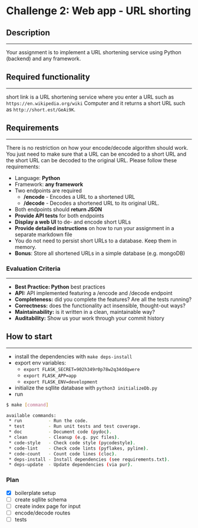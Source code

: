 # Challenge 2: Web app - URL shorting

## Description

---

Your assignment is to implement a URL shortening service using Python (backend) and any framework.

## Required functionality

---

short link is a URL shortening service where you enter a URL such as `https://en.wikipedia.org/wiki` Computer and it returns a short URL such as `http://short.est/GeAi9K`.

## Requirements

---

There is no restriction on how your encode/decode algorithm should work. You just need to make sure that a URL can be encoded to a short URL and the short URL can be decoded to the original URL. Please follow these requirements:

- Language: **Python**
- Framework: **any framework**
- Two endpoints are required
  - **/encode** - Encodes a URL to a shortened URL
  - **/decode** - Decodes a shortened URL to its original URL.
- Both endpoints should **return JSON**
- **Provide API tests** for both endpoints
- **Display a web UI** to de- and encode short URLs
- **Provide detailed instructions** on how to run your assignment in a separate markdown file
- You do not need to persist short URLs to a database. Keep them in memory.
- **Bonus**: Store all shortened URLs in a simple database (e.g. mongoDB)

### Evaluation Criteria

---

- **Best Practice: Python** best practices
- **API:** API implemented featuring a /encode and /decode endpoint
- **Completeness:** did you complete the features? Are all the tests running?
- **Correctness:** does the functionality act insensible, thought-out ways?
- **Maintainability:** is it written in a clean, maintainable way?
- **Auditability:** Show us your work through your commit history

## How to start

---

- install the dependencies with `make deps-install`
- export env variables:
  - `export FLASK_SECRET=902h349r0p78w2q34ddqwere`
  - `export FLASK_APP=app`
  - `export FLASK_ENV=development`
- initialize the sqllite database with `python3 initializeDb.py`
- run

```bash
$ make [command]

available commands:
 * run          - Run the code.
 * test         - Run unit tests and test coverage.
 * doc          - Document code (pydoc).
 * clean        - Cleanup (e.g. pyc files).
 * code-style   - Check code style (pycodestyle).
 * code-lint    - Check code lints (pyflakes, pyline).
 * code-count   - Count code lines (cloc).
 * deps-install - Install dependencies (see requirements.txt).
 * deps-update  - Update dependencies (via pur).
```

### Plan

- [x] boilerplate setup
- [ ] create sqllite schema
- [ ] create index page for input
- [ ] encode/decode routes
- [ ] tests
